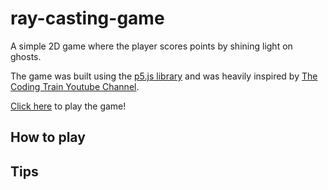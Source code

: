 # ray-casting-game
A simple 2D game where the player scores points by shining light on ghosts. 

The game was built using the [p5.js library](https://p5js.org/) and was heavily inspired by [The Coding Train Youtube Channel](https://www.youtube.com/watch?v=TOEi6T2mtHo&ab_channel=TheCodingTrain). 

[Click here](dexterGoodkind.github.io/ray-casting-game) to play the game!

## How to play

## Tips
